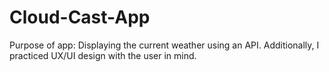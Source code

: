 # Cloud-Cast-App
 Purpose of app: Displaying the current weather using an API. Additionally, I practiced UX/UI design with the user in mind.
 
 
 
 
 

